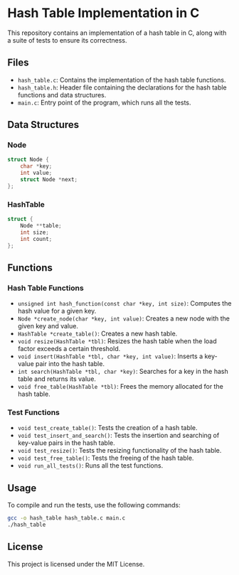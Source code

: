 # Hash Table Implementation in C

This repository contains an implementation of a hash table in C, along with a suite of tests to ensure its correctness.

## Files

- `hash_table.c`: Contains the implementation of the hash table functions.
- `hash_table.h`: Header file containing the declarations for the hash table functions and data structures.
- `main.c`: Entry point of the program, which runs all the tests.

## Data Structures

### Node

```c
struct Node {
    char *key;
    int value;
    struct Node *next;
};
```

### HashTable

```c
struct {
    Node **table;
    int size;
    int count;
};
```

## Functions

### Hash Table Functions

- `unsigned int hash_function(const char *key, int size)`: Computes the hash value for a given key.
- `Node *create_node(char *key, int value)`: Creates a new node with the given key and value.
- `HashTable *create_table()`: Creates a new hash table.
- `void resize(HashTable *tbl)`: Resizes the hash table when the load factor exceeds a certain threshold.
- `void insert(HashTable *tbl, char *key, int value)`: Inserts a key-value pair into the hash table.
- `int search(HashTable *tbl, char *key)`: Searches for a key in the hash table and returns its value.
- `void free_table(HashTable *tbl)`: Frees the memory allocated for the hash table.

### Test Functions

- `void test_create_table()`: Tests the creation of a hash table.
- `void test_insert_and_search()`: Tests the insertion and searching of key-value pairs in the hash table.
- `void test_resize()`: Tests the resizing functionality of the hash table.
- `void test_free_table()`: Tests the freeing of the hash table.
- `void run_all_tests()`: Runs all the test functions.

## Usage

To compile and run the tests, use the following commands:

```sh
gcc -o hash_table hash_table.c main.c
./hash_table
```

## License

This project is licensed under the MIT License.

